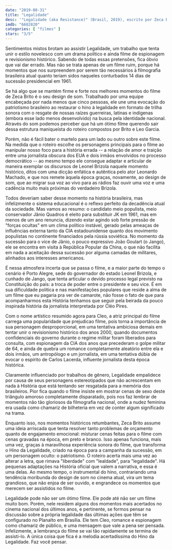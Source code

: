 ```yaml
---
date: "2019-08-31"
title: "Legalidade"
desc: '"Legalidade (aka Resistance)" (Brasil, 2019), escrito por Zeca Brito e Leo Garcia, dirigido por Zeca Brito, com Leonardo Machado, Cleo, Fernando Alves Pinto, José Henrique Ligabue, Letícia Sabatella. Escrito para o CinemAqui.'
imdb: "6682820"
categories: [ "filmes" ]
stars: "3/5"
---
```

Sentimentos mistos brotam ao assistir Legalidade, um trabalho que tenta unir o estilo novelesco com um drama político e ainda filme de espionagem e revisionismo histórico. Sabendo de todas essas pretensões, fica óbvio que vai dar errado. Mas não se trata apenas de um filme ruim, porque há momentos que nos surpreendem por serem tão necessários à filmografia brasileira atual quanto teriam sidos naqueles conturbados 14 dias de sucessão presidencial em 1961.

Se há algo que se mantém firme e forte nos melhores momentos do filme de Zeca Brito é o seu design de som. Trabalhado por uma equipe encabeçada por nada menos que cinco pessoas, ele une uma evocação do patriotismo brasileiro ao restaurar o hino à legalidade em formato de trilha sonora com o resgate de nossas raízes guerreiras, latinas e indígenas (embora esse lado menos desenvolvido) na busca pela identidade nacional. Através do som podemos perceber que há um ótimo filme querendo sair dessa estrutura maniqueísta do roteiro compostos por Brito e Leo Garcia.

Porém, não é fácil bater o martelo para um lado ou outro sobre este filme. Na medida que o roteiro escolhe os personagens principais para o filme ao manipular nosso foco para a história errada -- a relação de amor e traição entre uma jornalista obscura dos EUA e dois irmãos envolvidos no processo democrático -- ao mesmo tempo ele consegue adaptar e articular de maneira exemplar os discursos de Leonel Brizola naquele momento histórico, ditos com uma dicção enfática e autêntica pelo ator Leonardo Machado, e que nos remete àquela época graças, novamente, ao design de som, que ao migrar sua voz ao vivo para as rádios faz ouvir uma voz e uma cadência muito mais próximas do verdadeiro Brizola.

Todos deveriam saber desse momento na história brasileira, mas infelizmente o sistema educacional é o reflexo perfeito da decadência atual da sociedade. Mas vamos ao resumo: o candidato meio populista, meio conservador Jânio Quadros é eleito para substituir JK em 1961, mas em menos de um ano renuncia, dizendo estar agindo sob forte pressão de "forças ocultas" em um clima político instável, gerado pelas ameaças de influências externa tanto da CIA estadounidense quanto dos movimento populistas no continente financiados pela rússia soviética. No momento da sucessão para o vice de Jânio, o pouco expressivo João Goulart (o Jango), ele se encontra em visita à República Popular da China, o que não facilita em nada a aceitação dessa sucessão por alguma camadas de militares, alinhados aos interesses americanos.

É nessa atmosfera incerta que se passa o filme, e a maior parte do tempo o cenário é Porto Alegre, sede do governador do estado Leonel Brizola, e cunhado de Jango, que tenta articular o devido processo legal previsto na Constituição do país: a troca de poder entre o presidente e seu vice. É em sua dificuldade política e nas manifestações populares que reside a alma de um filme que eu pagaria pra ver de camarote, não fosse o fato de que para acompanharmos esta História tenhamos que seguir pela beirada da pouco inspirada história da jornalista interpretada por Cléo Pires.

Com o nome artístico resumido agora para Cleo, a atriz principal do filme carrega uma popularidade que prejudicao filme, pois torna a importância de sua personagem desproporcional, em uma tentativa ambiciosa demais em tentar unir o revisionismo histórico dos anos 2000, quando documentos confidenciais do governo durante o regime militar foram liberados para consulta, com espionagem da CIA dos anos que precederam o golpe militar de 64, e ainda de quebra um romance completamente aleatório entre ela e dois irmãos, um antropólogo e um jornalista, em uma tentativa dúbia de evocar o espírito de Carlos Lacerda, influente jornalista desta época histórica.

Claramente influenciado por trabalhos de gênero, Legalidade empalidece por causa de seus personagens estereotipados que não acrescentam em nada à História que está tentando ser resgatada para a memória dos brasileiros. Pior fica quando o filme insiste em mostrar cenas de sexo deste triângulo amoroso completamente disparatado, pois nos faz lembrar de momentos não tão gloriosos da filmografia nacional, onde a nudez feminina era usada como chamariz de bilheteria em vez de conter algum significado na trama.

Enquanto isso, nos momentos históricos retumbantes, Zeca Brito assume uma ideia arriscada que tenta resolver tanto problemas de orçamento quanto de engajamento emocional: misturar cenas feitas para o filme com cenas gravadas na época, em preto e branco. Isso apenas funciona, mais uma vez, graças à maravilhosa experiência sonora do filme, que transforma o Hino da Legalidade, criado na época para a campanha da sucessão, em um personagem oculto: o patriotismo. O roteiro acerta mais uma vez ao alterar a letra, que rimava "liberdade" com "lealdade", para "legalidade". Há pequenas adaptações na História oficial que valem a narrativa, e essa é uma delas. Ao mesmo tempo, o instrumental do hino, contrariando uma tendência moribunda do design de som no cinema atual, vira um tema grandioso, que não enjoa de ser ouvido, e engrandece os momentos que merecem ser assistidos no filme.

Legalidade pode não ser um ótimo filme. Ele pode até não ser um filme muito bom. Porém, nele residem alguns dos momentos mais acertados no cinema nacional dos últimos anos, e pertinente, se formos pensar na discussão sobre a própria legalidade das últimas ações que têm se configurado no Planalto em Brasília. Ele tem Cleo, romance e espionagem como chamariz de público, e uma mensagem que vale a pena ser pensada. Infelizmente, a lembrança do filme se vai tão rapidamente se termina de assisti-lo. A única coisa que fica é a melodia acertadíssima do Hino da Legalidade. Faz você pensar.
